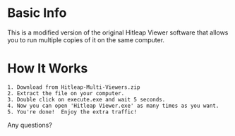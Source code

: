 # Basic Info

This is a modified version of the original Hitleap Viewer software that allows you to run multiple copies of it on the same computer.

# How It Works

```
1. Download from Hitleap-Multi-Viewers.zip
2. Extract the file on your computer.
3. Double click on execute.exe and wait 5 seconds.
4. Now you can open 'Hitleap Viewer.exe' as many times as you want.
5. You're done!  Enjoy the extra traffic!
```

Any questions?
